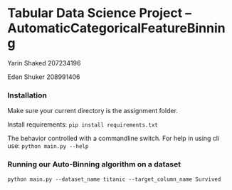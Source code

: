 # Tabular Data Science Project – AutomaticCategoricalFeatureBinning

Yarin Shaked 207234196

Eden Shuker 208991406

### Installation

Make sure your current directory is the assignment folder.

Install requirements:
`pip install requirements.txt`

The behavior controlled with a commandline switch.
For help in using cli use: `python main.py --help`

### Running our Auto-Binning algorithm on a dataset

```text
python main.py --dataset_name titanic --target_column_name Survived 
```